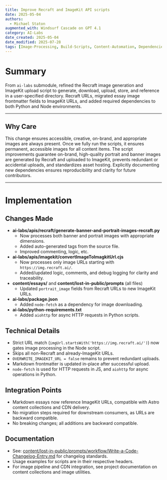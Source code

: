 ```yaml
---
title: Improve Recraft and ImageKit API scripts
date: 2025-05-04
authors:
  - Michael Staton
augmented_with: Windsurf Cascade on GPT 4.1
category: AI-Labs
date_created: 2025-05-04
date_modified: 2025-07-28
tags: [Image-Processing, Build-Scripts, Content-Automation, Dependencies, API-Integrations]
---
```


# Summary
From `ai-labs` submodule, refined the Recraft image generation and ImageKit upload script to generate, download, upload, store, and reference in a user-specified directory. Recraft URLs, migrated essay image frontmatter fields to ImageKit URLs, and added required dependencies to both Python and Node environments.

***

## Why Care
This change ensures accessible, creative, on-brand, and appropriate images are always present.  Once we fully run the scripts, it ensures permanent, accessible images for all content items.  The script improvements guarantee on-brand, high-quality portrait and banner images are generated by Recraft and uploaded to ImageKit, prevents redundant or accidental uploads, and standardizes asset hosting. Explicitly documenting new dependencies ensures reproducibility and clarity for future contributors.

***

# Implementation

## Changes Made
- **ai-labs/apis/recraft/generate-banner-and-portrait-images-recraft.py**
  - Now processes both banner and portrait images with appropriate dimensions.
  - Added auto-generated tags from the source file. 
  - Improved commenting, logic, etc.
- **ai-labs/apis/imagekit/convertImageToImagkitUrl.cjs**
  - Now processes only image URLs starting with `https://img.recraft.ai/`.
  - Added/updated logic, comments, and debug logging for clarity and traceability.
- **content/essays/** and **content/lost-in-public/prompts** (all files)
  - Updated `portrait_image` fields from Recraft URLs to new ImageKit URLs.
- **ai-labs/package.json**
  - Added `node-fetch` as a dependency for image downloading.
- **ai-labs/python-requirements.txt**
  - Added `aiohttp` for async HTTP requests in Python scripts.

## Technical Details
- Strict URL match (`imgUrl.startsWith('https://img.recraft.ai/')`) now gates image processing in the Node script.
- Skips all non-Recraft and already-ImageKit URLs.
- `OVERWRITE_IMAGEKIT_URL = false` remains to prevent redundant uploads.
- Markdown frontmatter is updated in-place after successful upload.
- `node-fetch` is used for HTTP requests in JS, and `aiohttp` for async operations in Python.

## Integration Points
- Markdown essays now reference ImageKit URLs, compatible with Astro content collections and CDN delivery.
- No migration steps required for downstream consumers, as URLs are backward compatible.
- No breaking changes; all additions are backward compatible.

## Documentation
- See: [content/lost-in-public/prompts/workflow/Write-a-Code-Changelog-Entry.md](../lost-in-public/prompts/workflow/Write-a-Code-Changelog-Entry.md) for changelog standards.
- Usage examples for scripts are in their respective headers.
- For image pipeline and CDN integration, see project documentation on content collections and image utilities.
